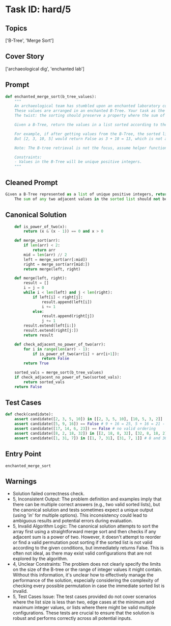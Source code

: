 # Task ID: hard/5

## Topics

['B-Tree', 'Merge Sort']

## Cover Story

['archaeological dig', 'enchanted lab']

## Prompt

```python
def enchanted_merge_sort(b_tree_values):
    """
    An archaeological team has stumbled upon an enchanted laboratory containing numerous ancient artefacts labeled with values.
    These values are arranged in an enchanted B-Tree. Your task as the team's head coder is to collect these values in a list and perform a classic merge sort on them.
    The twist: the sorting should preserve a property where the sum of any two adjacent values in the sorted list should never be a power of two.

    Given a B-Tree, return the values in a list sorted according to the rules above, or return False if no such arrangement can exist.

    For example, if after getting values from the B-Tree, the sorted list could be [2, 3, 5, 10] or [10, 5, 3, 2], since neighboring sums [5, 8, 15] or [15, 8, 5] are not powers of two.
    But [2, 3, 10, 5] would return False as 3 + 10 = 13, which is not a power of two, but 10 + 5 = 15, also not a power of two, fail to provide a valid arrangement for all.

    Note: The B-tree retrieval is not the focus, assume helper functions are provided to retrieve values in sorted order.

    Constraints:
    - Values in the B-Tree will be unique positive integers.
    """

```

## Cleaned Prompt

```python
Given a B-Tree represented as a list of unique positive integers, return these values sorted according to a custom rule:
    The sum of any two adjacent values in the sorted list should not be a power of two. Return the sorted list if such an arrangement is possible; otherwise, return False.
```

## Canonical Solution

```python
    def is_power_of_two(x):
        return (x & (x - 1)) == 0 and x > 0

    def merge_sort(arr):
        if len(arr) < 2:
            return arr
        mid = len(arr) // 2
        left = merge_sort(arr[:mid])
        right = merge_sort(arr[mid:])
        return merge(left, right)

    def merge(left, right):
        result = []
        i = j = 0
        while i < len(left) and j < len(right):
            if left[i] < right[j]:
                result.append(left[i])
                i += 1
            else:
                result.append(right[j])
                j += 1
        result.extend(left[i:])
        result.extend(right[j:])
        return result

    def check_adjacent_no_power_of_two(arr):
        for i in range(len(arr) - 1):
            if is_power_of_two(arr[i] + arr[i+1]):
                return False
        return True

    sorted_vals = merge_sort(b_tree_values)
    if check_adjacent_no_power_of_two(sorted_vals):
        return sorted_vals
    return False
```

## Test Cases

```python
def check(candidate):
    assert candidate([2, 3, 5, 10]) in [[2, 3, 5, 10], [10, 5, 3, 2]]
    assert candidate([5, 9, 16]) == False # 9 + 16 = 25, 5 + 16 = 21 - but no valid ordering exists
    assert candidate([17, 14, 6, 23]) == False # no valid ordering
    assert candidate([8, 2, 18, 32]) in [[2, 18, 8, 32], [32, 8, 18, 2]] # 20, 26, 40 are not powers of two
    assert candidate([1, 31, 7]) in [[1, 7, 31], [31, 7, 1]] # 8 and 38 are not powers of two
```

## Entry Point

`enchanted_merge_sort`

## Warnings

- Solution failed correctness check.
- 5, Inconsistent Output: The problem definition and examples imply that there can be multiple correct answers (e.g., two valid sorted lists), but the canonical solution and tests sometimes expect a unique output (using 'in' for multiple options). This inconsistency could lead to ambiguous results and potential errors during evaluation.
- 5, Invalid Algorithm Logic: The canonical solution attempts to sort the array first using a straightforward merge sort and then checks if any adjacent sum is a power of two. However, it doesn't attempt to reorder or find a valid permutation post sorting if the sorted list is not valid according to the given conditions, but immediately returns False. This is often not ideal, as there may exist valid configurations that are not explored by the algorithm.
- 4, Unclear Constraints: The problem does not clearly specify the limits on the size of the B-tree or the range of integer values it might contain. Without this information, it's unclear how to effectively manage the performance of the solution, especially considering the complexity of checking every possible permutation in case the immediate sorted list is invalid.
- 5, Test Cases Issue: The test cases provided do not cover scenarios where the list size is less than two, edge cases at the minimum and maximum integer values, or lists where there might be valid multiple configurations. These tests are crucial to ensure that the solution is robust and performs correctly across all potential inputs.


